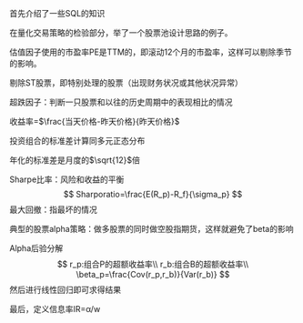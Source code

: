 首先介绍了一些SQL的知识

在量化交易策略的检验部分，举了一个股票池设计思路的例子。

估值因子使用的市盈率PE是TTM的，即滚动12个月的市盈率，这样可以剔除季节的影响。

剔除ST股票，即特别处理的股票（出现财务状况或其他状况异常）

超跌因子：判断一只股票和以往的历史周期中的表现相比的情况

收益率=$\frac{当天价格-昨天价格}{昨天价格}$

投资组合的标准差计算同多元正态分布

年化的标准差是月度的$\sqrt{12}$倍

Sharpe比率：风险和收益的平衡
$$
Sharporatio=\frac{E(R_p)-R_f}{\sigma_p}
$$
最大回撤：指最坏的情况

典型的股票alpha策略：做多股票的同时做空股指期货，这样就避免了beta的影响

Alpha后验分解
$$
r_p:组合P的超额收益率\\
r_b:组合B的超额收益率\\
\beta_p=\frac{Cov(r_p,r_b)}{Var(r_b)}
$$
然后进行线性回归即可求得结果

最后，定义信息率IR=α/w



